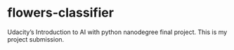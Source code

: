 # flowers-classifier

Udacity’s Introduction to AI with python nanodegree final project. This is my project submission.

